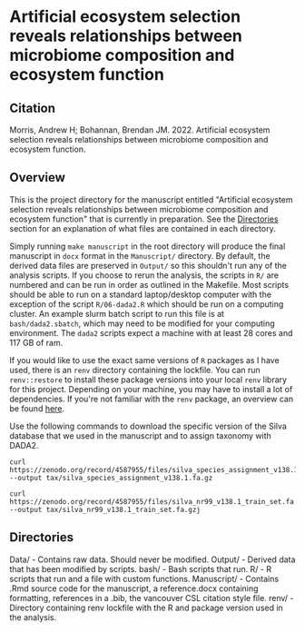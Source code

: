 # Artificial ecosystem selection reveals relationships between microbiome composition and ecosystem function

## Citation

Morris, Andrew H; Bohannan, Brendan JM. 2022. Artificial ecosystem selection reveals relationships between microbiome composition and ecosystem function. 

## Overview

This is the project directory for the manuscript entitled "Artificial
ecosystem selection reveals relationships between microbiome composition and
ecosystem function" that is currently in preparation. See the [Directories](#directories) section for an
explanation of what files are contained in each directory. 

Simply running `make manuscript` in the root directory will produce the final manuscript in `docx` format in the `Manuscript/` directory. By default, the derived data files are preserved in `Output/` so this shouldn't run any of the analysis scripts. If you choose to rerun the analysis, the scripts in `R/` are numbered and can be run in order as outlined in the Makefile. Most scripts should be able to run on a standard laptop/desktop computer with the exception of the script `R/06-dada2.R` which should be run on a computing cluster. An example slurm batch script to run this file is at `bash/dada2.sbatch`, which may need to be modified for your computing environment. The `dada2` scripts expect a machine with at least 28 cores and 117 GB of ram.

If you would like to use the exact same versions of `R` packages as I have used, there is an `renv` directory containing the lockfile. You can run `renv::restore` to install these package versions into your local `renv` library for this project. Depending on your machine, you may have to install a lot of dependencies. If you're not familiar with the `renv` package, an overview can be found [here](https://rstudio.github.io/renv/).

Use the following commands to download the specific version of the Silva database that we used in the manuscript and to assign taxonomy with DADA2.

```
curl https://zenodo.org/record/4587955/files/silva_species_assignment_v138.1.fa.gz --output tax/silva_species_assignment_v138.1.fa.gz

curl https://zenodo.org/record/4587955/files/silva_nr99_v138.1_train_set.fa.gz --output tax/silva_nr99_v138.1_train_set.fa.gzj
```

## Directories

Data/ - Contains raw data. Should never be modified.
Output/ - Derived data that has been modified by scripts.
bash/ - Bash scripts that run.
R/ - R scripts that run and a file with custom functions.
Manuscript/ - Contains .Rmd source code for the manuscript, a reference.docx containing formatting, references in a .bib, the vancouver CSL citation style file.
renv/ - Directory containing renv lockfile with the R and package version used in the analysis.
